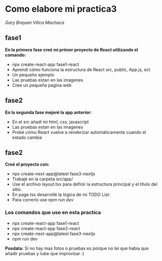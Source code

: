 # Como elabore mi practica3
*Gary Brayam Villca Machaca*

## fase1
**En la primera fase creé mi primer proyecto de React utilizando el comando:**
- npx create-react-app fase1-react
- Aprendí cómo funciona la estructura de React src, public, App.js, ect
- Un pequeño ejemplo
- Las pruebas estan en las imagenes
- Cree un pequeña pagina web

## fase2
**En la segunda fase mejoré la app anterior:**

- En el src añadi mi html, css, javascript
- Las pruebas estan en las imagenes
- Probé cómo React vuelve a renderizar automáticamente cuando el estado cambia

## fase2
**Creé el proyecto con:**

- npx create-next-app@latest fase3-nextjs
- Trabajé en la carpeta src/app/
- Use el archivo layout.tsx para definir la estructura principal y el título del sitio.
- En page.tsx desarrollé la lógica de mi TODO List:
- Para correrlo use
*npm run dev*


### Los comandos que use en esta practica
- npx create-react-app fase1-react
- npx create-react-app fase2-react
- npx create-next-app@latest fase3-nextjs
- npm run dev



**Posdata:** Si no hay mas fotos o pruebas es porque no lei que habia que añadir pruebas y tube que improvisar :)